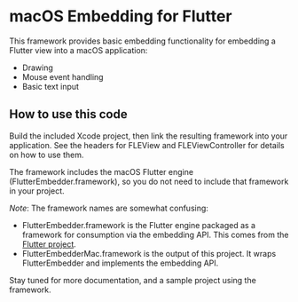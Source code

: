 # macOS Embedding for Flutter

This framework provides basic embedding functionality for embedding a
Flutter view into a macOS application:
* Drawing
* Mouse event handling
* Basic text input

## How to use this code

Build the included Xcode project, then link the resulting framework
into your application. See the headers for FLEView and FLEViewController
for details on how to use them.

The framework includes the macOS Flutter engine (FlutterEmbedder.framework),
so you do not need to include that framework in your project.

*Note*: The framework names are somewhat confusing:
* FlutterEmbedder.framework is the Flutter engine packaged as a framework for
  consumption via the embedding API. This comes from the
  [Flutter project](https://github.com/flutter/flutter).
* FlutterEmbedderMac.framework is the output of this project. It wraps
  FlutterEmbedder and implements the embedding API.

Stay tuned for more documentation, and a sample project using the framework.
